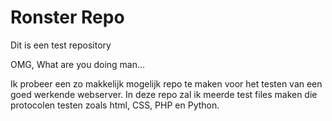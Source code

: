 # Ronster Repo
Dit is een test repository

OMG, What are you doing man...

Ik probeer een zo makkelijk mogelijk repo te maken voor het testen van een goed werkende webserver.
In deze repo zal ik meerde test files maken die protocolen testen zoals html, CSS, PHP en Python.